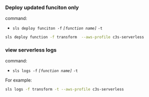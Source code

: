 
### Deploy updated funciton only
command:
- `sls deploy funciton -f` *`[function name]`* `-t`
```bash
sls deploy function -f transform  --aws-profile c3s-serverless
```

### view serverless logs
command: 
- `sls logs -f` *`[function name]`* `-t`

For example:
```bash
sls logs -f transform -t --aws-profile c3s-serverless
```
